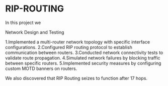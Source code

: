 # RIP-ROUTING

In this project we

Network Design and Testing

1.Implemented a multi-router network topology with specific interface configurations.
2.Configured RIP routing protocol to establish communication between routers.
3.Conducted network connectivity tests to validate route propagation.
4.Simulated network failures by blocking traffic between specific routers.
5.Implemented security measures by configuring custom MOTD banners on routers.

We also discovered that RIP Routing seizes to function  after 17 hops.
